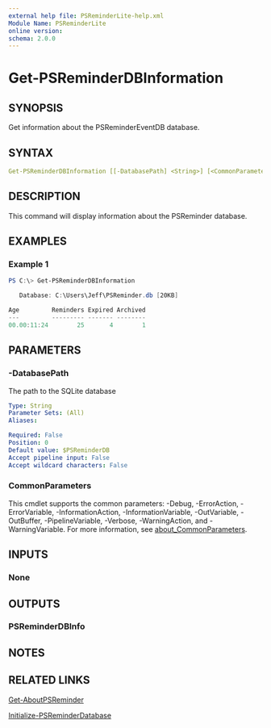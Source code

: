 ```yaml
---
external help file: PSReminderLite-help.xml
Module Name: PSReminderLite
online version:
schema: 2.0.0
---
```


# Get-PSReminderDBInformation

## SYNOPSIS

Get information about the PSReminderEventDB database.

## SYNTAX

```yaml
Get-PSReminderDBInformation [[-DatabasePath] <String>] [<CommonParameters>]
```

## DESCRIPTION

This command will display information about the PSReminder database.

## EXAMPLES

### Example 1

```powershell
PS C:\> Get-PSReminderDBInformation

   Database: C:\Users\Jeff\PSReminder.db [20KB]

Age         Reminders Expired Archived
---         --------- ------- --------
00.00:11:24        25       4        1
```

## PARAMETERS

### -DatabasePath

The path to the SQLite database

```yaml
Type: String
Parameter Sets: (All)
Aliases:

Required: False
Position: 0
Default value: $PSReminderDB
Accept pipeline input: False
Accept wildcard characters: False
```

### CommonParameters

This cmdlet supports the common parameters: -Debug, -ErrorAction, -ErrorVariable, -InformationAction, -InformationVariable, -OutVariable, -OutBuffer, -PipelineVariable, -Verbose, -WarningAction, and -WarningVariable. For more information, see [about_CommonParameters](http://go.microsoft.com/fwlink/?LinkID=113216).

## INPUTS

### None

## OUTPUTS

### PSReminderDBInfo

## NOTES

## RELATED LINKS

[Get-AboutPSReminder](Get-AboutPSReminder.md)

[Initialize-PSReminderDatabase](Initialize-PSReminderDatabase.md)
